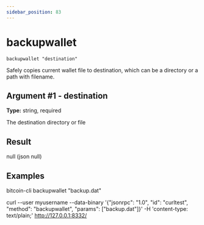 ```yaml
---
sidebar_position: 83
---
```

# backupwallet

`backupwallet "destination"`

Safely copies current wallet file to destination, which can be a directory or a path with filename.

## Argument #1 - destination

**Type:** string, required

The destination directory or file

## Result

null    (json null)

## Examples

bitcoin-cli backupwallet "backup.dat"

curl --user myusername --data-binary '{"jsonrpc": "1.0", "id": "curltest", "method": "backupwallet", "params": ["backup.dat"]}' -H 'content-type: text/plain;' http://127.0.0.1:8332/